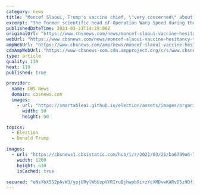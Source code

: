 ```yaml
---
category: news
title: "Moncef Slaoui, Trump's vaccine chief, \"very concerned\" about GOP vaccine hesitancy"
excerpt: "the former scientific head of Operation Warp Speed during the Trump administration, said he's \"very concerned\" and perplexed by hesitancy among some Republicans to take COVID-19 vaccines, and encouraged former President Donald Trump and GOP leaders to ..."
publishedDateTime: 2021-03-21T14:28:00Z
originalUrl: "https://www.cbsnews.com/news/moncef-slaoui-vaccine-hesitancy-trump-face-the-nation/"
webUrl: "https://www.cbsnews.com/news/moncef-slaoui-vaccine-hesitancy-trump-face-the-nation/"
ampWebUrl: "https://www.cbsnews.com/amp/news/moncef-slaoui-vaccine-hesitancy-trump-face-the-nation/"
cdnAmpWebUrl: "https://www-cbsnews-com.cdn.ampproject.org/c/s/www.cbsnews.com/amp/news/moncef-slaoui-vaccine-hesitancy-trump-face-the-nation/"
type: article
quality: 119
heat: 119
published: true

provider:
  name: CBS News
  domain: cbsnews.com
  images:
    - url: "https://smartableai.github.io/election/assets/images/organizations/cbsnews.com-50x50.jpg"
      width: 50
      height: 50

topics:
  - Election
  - Donald Trump

images:
  - url: "https://cbsnews1.cbsistatic.com/hub/i/r/2021/03/21/ba6799a6-7b65-4da7-984d-2a4c936daaab/thumbnail/1200x630/ecff0ddb891220417838e9230d224413/moncef2.png"
    width: 1200
    height: 630
    isCached: true

secured: "oNsYbX5S2pAvW3/ypjURylWbUzpVYRIruBjhwpb9i+zYcXMDvwKARvD5z9Dfi4f4qz5KnetRxUPySVARDjLzncBt2if4nSfHiA1CEgKF9ThGL8Gu4Idgu1xHp09Opj9a/L1xbJZ9QA69cFWAZ0CEHnN2IxtszqIq4pq9PWGE1XF2esp3BI4HjVPXBmEQa1QDrcdMZBankcFm0Stmbt3lnE2ODr9okrpsYn0ASxIv7wHaf2pMIf2Y41ZEtmK6T7XUd1QCQbjgxo8xh+1NEZ8oidLlRLysmTJyHfOlOb9RLryfO3MIpfdTMajG6/tYkbfr9xnrfU+VmEJGWO/WVqfEXdvaV2YtrTmDqhat8CMeeyA=;PHJRNE47ExYSZsalxw4c5w=="
---
```


